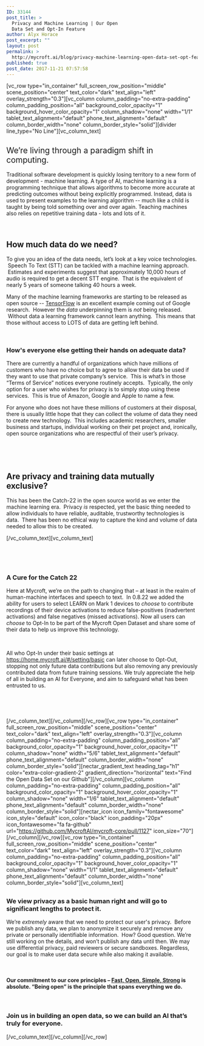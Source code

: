 ```yaml
---
ID: 33144
post_title: >
  Privacy and Machine Learning | Our Open
  Data Set and Opt-In Feature
author: Alyx Horace
post_excerpt: ""
layout: post
permalink: >
  http://mycroft.ai/blog/privacy-machine-learning-open-data-set-opt-feature/
published: true
post_date: 2017-11-21 07:57:58
---
```

[vc_row type="in_container" full_screen_row_position="middle" scene_position="center" text_color="dark" text_align="left" overlay_strength="0.3"][vc_column column_padding="no-extra-padding" column_padding_position="all" background_color_opacity="1" background_hover_color_opacity="1" column_shadow="none" width="1/1" tablet_text_alignment="default" phone_text_alignment="default" column_border_width="none" column_border_style="solid"][divider line_type="No Line"][vc_column_text]
<h2><span style="font-weight: 400;">We’re living through a paradigm shift in computing. </span></h2>
<span style="font-weight: 400;">Traditional software development is quickly losing territory to a new form of development - machine learning. </span><span style="font-weight: 400;">A type of AI, machine learning is a programming technique that allows algorithms to become more accurate at predicting outcomes without being explicitly programmed.</span> <span style="font-weight: 400;">Instead, data is used to present examples to the learning algorithm -- much like a child is taught by being told something over and over again. Teaching machines also relies on repetitive training data - lots and lots of it.</span>

&nbsp;
<h2></h2>
<h2></h2>
<h2>How much data do we need?</h2>
<span style="font-weight: 400;">To give you an idea of the data needs, let’s look at a key voice technologies.  </span><span style="font-weight: 400;">Speech To Text (STT) can be tackled with a machine learning approach.  Estimates and experiments suggest that approximately 10,000 hours of audio is required to get a decent STT engine.  That is the equivalent of nearly 5 years of someone talking 40 hours a week.</span>

<span style="font-weight: 400;">Many of the machine learning frameworks are starting to be released as open source -- </span><a href="https://www.tensorflow.org/"><span style="font-weight: 400;">TensorFlow</span></a><span style="font-weight: 400;"> is an excellent example coming out of Google research.  However the </span><i><span style="font-weight: 400;">data </span></i><span style="font-weight: 400;">underpinning them is </span><i><span style="font-weight: 400;">not </span></i><span style="font-weight: 400;">being released.  Without data a learning framework cannot learn anything.  This means that those without access to LOTS of data are getting left behind.</span>

&nbsp;
<h3>How's everyone else getting their hands on adequate data?</h3>
<span style="font-weight: 400;">There are currently a handful of organizations which have millions of customers who have no choice but to agree to allow their data be used if they want to use that private company’s service.  This is what’s in those “Terms of Service” notices everyone routinely accepts.  Typically, the only option for a user who wishes for privacy is to simply stop using these services.  This is true of Amazon, Google and Apple to name a few.</span>

<span style="font-weight: 400;">For anyone who does not have these millions of customers at their disposal, there is usually little hope that they can collect the volume of data they need to create new technology.  This includes academic researchers, smaller business and startups, individual working on their pet project and, ironically, open source organizations who are respectful of their user’s privacy.</span>

&nbsp;

&nbsp;
<h2>Are privacy and training data mutually exclusive?</h2>
<span style="font-weight: 400;">This has been the Catch-22 in the open source world as we enter the machine learning era.  Privacy </span><i><span style="font-weight: 400;">is </span></i><span style="font-weight: 400;">respected, yet the basic thing needed to allow individuals to have reliable, auditable, trustworthy technologies is data.  There has been no ethical way to capture the kind and volume of data needed to allow this to be created.</span>

[/vc_column_text][vc_column_text]

&nbsp;

&nbsp;
<h3>A Cure for the Catch 22</h3>
<span style="font-weight: 400;">Here at Mycroft, we’re on the path to changing that – at least in the realm of human-machine interfaces and speech to text.  In 0.8.22 we added the ability for users to select LEARN on Mark 1 devices to </span><i><span style="font-weight: 400;">choose</span></i><span style="font-weight: 400;"> to contribute recordings of their device activations to reduce false-positives (inadvertent activations) and false negatives (missed activations). Now all users can </span><i><span style="font-weight: 400;">choose</span></i><span style="font-weight: 400;"> to Opt-In to be part of the Mycroft Open Dataset and share some of their data to help us improve this technology.</span>

&nbsp;

<span style="font-weight: 400;">All who Opt-In under their basic settings at </span><a href="https://home.mycroft.ai/#/setting/basic"><span style="font-weight: 400;">https://home.mycroft.ai/#/setting/basic</span></a><span style="font-weight: 400;"> can later choose to Opt-Out, stopping not only future data contributions but also removing any previously contributed data from future training sessions. We truly appreciate the help of all in building an AI for Everyone, and aim to safeguard what has been entrusted to us.</span>

&nbsp;

&nbsp;

[/vc_column_text][/vc_column][/vc_row][vc_row type="in_container" full_screen_row_position="middle" scene_position="center" text_color="dark" text_align="left" overlay_strength="0.3"][vc_column column_padding="no-extra-padding" column_padding_position="all" background_color_opacity="1" background_hover_color_opacity="1" column_shadow="none" width="5/6" tablet_text_alignment="default" phone_text_alignment="default" column_border_width="none" column_border_style="solid"][nectar_gradient_text heading_tag="h1" color="extra-color-gradient-2" gradient_direction="horizontal" text="Find the Open Data Set on our Github"][/vc_column][vc_column column_padding="no-extra-padding" column_padding_position="all" background_color_opacity="1" background_hover_color_opacity="1" column_shadow="none" width="1/6" tablet_text_alignment="default" phone_text_alignment="default" column_border_width="none" column_border_style="solid"][nectar_icon icon_family="fontawesome" icon_style="default" icon_color="black" icon_padding="20px" icon_fontawesome="fa fa-github" url="https://github.com/MycroftAI/mycroft-core/pull/1127" icon_size="70"][/vc_column][/vc_row][vc_row type="in_container" full_screen_row_position="middle" scene_position="center" text_color="dark" text_align="left" overlay_strength="0.3"][vc_column column_padding="no-extra-padding" column_padding_position="all" background_color_opacity="1" background_hover_color_opacity="1" column_shadow="none" width="1/1" tablet_text_alignment="default" phone_text_alignment="default" column_border_width="none" column_border_style="solid"][vc_column_text]
<h2></h2>
<h2></h2>
<h3>We view privacy as a basic human right and will go to significant lengths to protect it.</h3>
We’re<i> extremely</i> aware that we need to protect our user's privacy.  Before we publish any data, we plan to anonymize it securely and remove any private or personally identifiable information.  How? Good question. We’re still working on the details, and won’t publish any data until then. We may use differential privacy, paid reviewers or secure sandboxes. Regardless, our goal is to make user data secure while also making it available.

&nbsp;
<h4>Our commitment to our core principles – <a href="https://mycroft.ai/f-o-s-s/">Fast, Open, Simple, Strong</a> is absolute. “Being open” is the principle that spans everything we do.</h4>
&nbsp;
<h3>Join us in building an open data, so we can build an AI that’s truly for everyone.</h3>
[/vc_column_text][/vc_column][/vc_row]
